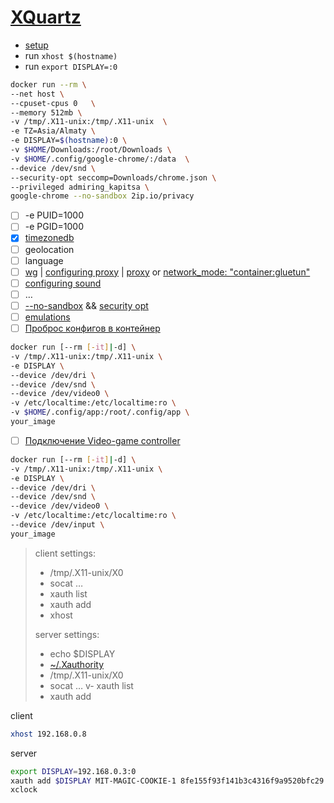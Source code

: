 # [XQuartz](https://gist.github.com/paul-krohn/e45f96181b1cf5e536325d1bdee6c949)
- [setup](https://gist.github.com/paul-krohn/e45f96181b1cf5e536325d1bdee6c949#set-up-xquartz)
- run ```xhost $(hostname)```
- run ```export DISPLAY=:0```
```sh
docker run --rm \
--net host \
--cpuset-cpus 0   \
--memory 512mb \
-v /tmp/.X11-unix:/tmp/.X11-unix  \
-e TZ=Asia/Almaty \
-e DISPLAY=$(hostname):0 \
-v $HOME/Downloads:/root/Downloads \
-v $HOME/.config/google-chrome/:/data  \
--device /dev/snd \
--security-opt seccomp=Downloads/chrome.json \
--privileged admiring_kapitsa \
google-chrome --no-sandbox 2ip.io/privacy
```

- [ ] -e PUID=1000
- [ ] -e PGID=1000
- [x] [timezonedb](https://timezonedb.com/time-zones)
- [ ] geolocation
- [ ] language
- [ ] [wg](https://www.wireguard.com/netns/) | [configuring proxy](https://yandex.ru/search/?clid=1906725&text=proxy+docker+container&rdrnd=969585&lr=2&redircnt=1683634331.1) |  [proxy](https://docs.docker.com/network/proxy/#configure-the-docker-client) or [network_mode: "container:gluetun"](https://docs.docker.com/compose/compose-file/compose-file-v3/#network_mode)
- [ ] [configuring sound](https://yandex.ru/search/?clid=1906725&text=sound+docker&rdrnd=389627&lr=2&redircnt=1683668752.1)
- [ ] …
- [ ] [--no-sandbox](https://stackoverflow.com/questions/59087200/google-chrome-failed-to-move-to-new-namespace) && [security opt](https://github.com/jessfraz/dotfiles/blob/master/etc/docker/seccomp/chrome.json)
- [ ] [emulations](https://playwright.dev/docs/emulation)
- [ ] [Проброс конфигов в контейнер](http://linux-notes.org/zapusk-gui-prilozhenij-v-docker/)
```sh
docker run [--rm [-it]|-d] \
-v /tmp/.X11-unix:/tmp/.X11-unix \
-e DISPLAY \
--device /dev/dri \
--device /dev/snd \
--device /dev/video0 \
-v /etc/localtime:/etc/localtime:ro \
-v $HOME/.config/app:/root/.config/app \
your_image
```
- [ ] [Подключение Video-game controller](http://linux-notes.org/zapusk-gui-prilozhenij-v-docker/)
```sh
docker run [--rm [-it]|-d] \
-v /tmp/.X11-unix:/tmp/.X11-unix \
-e DISPLAY \
--device /dev/dri \
--device /dev/snd \
--device /dev/video0 \
-v /etc/localtime:/etc/localtime:ro \
--device /dev/input \
your_image
```

>client settings:
>- /tmp/.X11-unix/X0
>- socat …
>- xauth list
>- xauth add
>- xhost
>
>
>server settings:
>- echo $DISPLAY
>- [~/.Xauthority](https://omeranson.github.io/blog/2020/10/07/x-forwarding-with-socat#in-a-namespace)
>- /tmp/.X11-unix/X0
>- socat …
v- xauth list
>- xauth add

client
```sh
xhost 192.168.0.8
```
server
```sh
export DISPLAY=192.168.0.3:0
xauth add $DISPLAY MIT-MAGIC-COOKIE-1 8fe155f93f141b3c4316f9a9520bfc29
xclock
```
